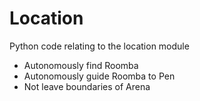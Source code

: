 # Location

Python code relating to the location module

* Autonomously find Roomba
* Autonomously guide Roomba to Pen
* Not leave boundaries of Arena